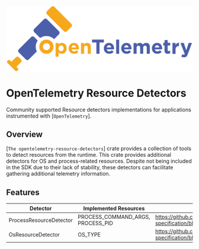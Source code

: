 ![OpenTelemetry — An observability framework for cloud-native software.][splash]

[splash]: https://raw.githubusercontent.com/open-telemetry/opentelemetry-rust/main/assets/logo-text.png

# OpenTelemetry Resource Detectors

Community supported Resource detectors implementations for applications instrumented with [`OpenTelemetry`].

## Overview

[`The opentelemetry-resource-detectors`] crate provides a collection of tools to detect resources from the runtime. This crate provides additional detectors for OS and process-related resources. Despite not being included in the SDK due to their lack of stability, these detectors can facilitate gathering additional telemetry information.

## Features

| Detector       | Implemented Resources                               | Semantic Conventions       |
| -------------- | --------------------------------------------------- | -------------------------- |
| ProcessResourceDetector | PROCESS_COMMAND_ARGS, PROCESS_PID | https://github.com/open-telemetry/opentelemetry-specification/blob/v1.6.x/specification/resource/semantic_conventions/process.md |
| OsResourceDetector  | OS_TYPE | https://github.com/open-telemetry/opentelemetry-specification/blob/v1.6.x/specification/resource/semantic_conventions/os.md |
